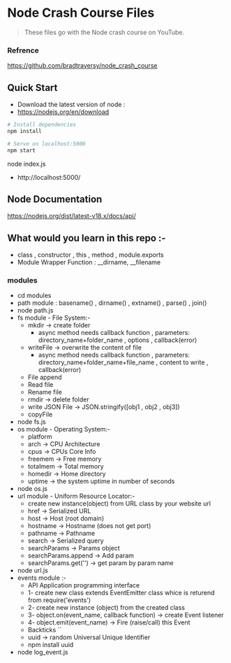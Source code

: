 # Node Crash Course Files

> These files go with the Node crash course on YouTube.
### Refrence 
 https://github.com/bradtraversy/node_crash_course

## Quick Start

- Download the latest version of node :
- https://nodejs.org/en/download

```bash
# Install dependencies
npm install

# Serve on localhost:5000
npm start
```
node index.js 
- http://localhost:5000/

## Node Documentation 
 https://nodejs.org/dist/latest-v18.x/docs/api/

## What would you learn in this repo :-
- class , constructor , this , method , module.exports 
- Module Wrapper Function : __dirname, __filename
### modules
- cd modules
- path module : basename() , dirname() , extname() , parse() , join()
- node path.js
- fs module - File System:- 
    - mkdir -> create folder
        - async method needs callback function , parameters: directory_name+folder_name , options , callback(error)
    - writeFile -> overwrite the content of file
        - async method needs callback function , parameters: directory_name+folder_name+file_name , content to write , callback(error)
    - File append
    - Read file
    - Rename file
    - rmdir  -> delete folder
    - write JSON File -> JSON.stringify([obj1 , obj2 , obj3])
    - copyFile
- node fs.js
- os module - Operating System:-
    - platform
    - arch          -> CPU Architecture
    - cpus          -> CPUs Core Info
    - freemem       -> Free memory
    - totalmem      -> Total memory
    - homedir       -> Home directory
    - uptime        -> the system uptime in number of seconds
- node os.js
- url module - Uniform Resource Locator:-
    - create new instance(object) from URL class by your website url
    - href          -> Serialized URL
    - host          -> Host (root domain)
    - hostname      -> Hostname (does not get port)
    - pathname      -> Pathname
    - search        -> Serialized query
    - searchParams  -> Params object
    - searchParams.append    -> Add param 
    - searchParams.get('')   -> get param by param name
- node url.js
- events module  :-
    - API Application programming interface
    - 1- create new class extends EventEmitter class whice is returend from require('events')
    - 2- create new instance (object) from the created class
    - 3- object.on(event_name, callback function)   -> create Event listener
    - 4- object.emit(event_name)    -> Fire (raise/call) this Event 
    - Backticks ``
    - uuid    -> random Universal Unique Identifier
    - npm install uuid 
- node log_event.js